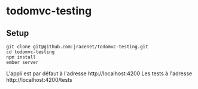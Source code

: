 # todomvc-testing

## Setup
```
git clone git@github.com:jracenet/todomvc-testing.git
cd todomvc-testing
npm install
ember server
```

L'appli est par défaut à l'adresse http://localhost:4200
Les tests à l'adresse http://localhost:4200/tests

